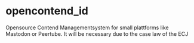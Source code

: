# opencontend_id
Opensource Contend Managementsystem for small plattforms like Mastodon or Peertube. It will be necessary due to the case law of the ECJ
